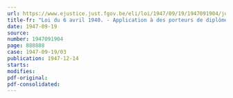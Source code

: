 ```yaml
---
url: https://www.ejustice.just.fgov.be/eli/loi/1947/09/19/1947091904/justel
title-fr: "Loi du 6 avril 1940. - Application à des porteurs de diplômes scientifiques de docteur en médecine et de pharmacien, qui se sont distingués dans les organisations de Résistance"
date: 1947-09-19
source:
number: 1947091904
page: 888888
case: 1947-09-19/03
publication: 1947-12-14
starts:
modifies:
pdf-original:
pdf-consolidated:
---
```


